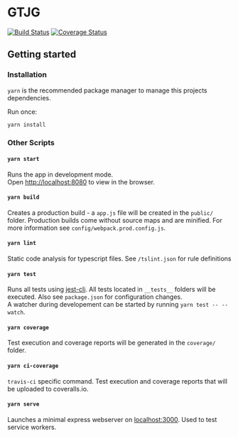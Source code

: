 # GTJG

[![Build Status](https://travis-ci.org/hschaeidt/gtjg.svg?branch=master)](https://travis-ci.org/hschaeidt/gtjg)
[![Coverage Status](https://coveralls.io/repos/github/hschaeidt/gtjg/badge.svg?branch=master)](https://coveralls.io/github/hschaeidt/gtjg?branch=master)

## Getting started


### Installation

`yarn` is the recommended package manager to manage this projects dependencies.

Run once:

```bash
yarn install
```

### Other Scripts


#### `yarn start`

Runs the app in development mode.<br />
Open [http://localhost:8080](http://localhost:8080) to view in the browser.


#### `yarn build`

Creates a production build - a `app.js` file will be created in the `public/` folder. Production builds come without source maps and are minified.
For more information see `config/webpack.prod.config.js`.

#### `yarn lint`

Static code analysis for typescript files. See `/tslint.json` for rule definitions

#### `yarn test`

Runs all tests using [jest-cli](https://facebook.github.io/jest/). All tests located in `__tests__` folders will be executed. Also see `package.json` for configuration changes.<br />
A watcher during developement can be started by running `yarn test -- --watch`.

#### `yarn coverage`

Test execution and coverage reports will be generated in the `coverage/` folder.

#### `yarn ci-coverage`

`travis-ci` specific command.
Test execution and coverage reports that will be uploaded to coveralls.io.

#### `yarn serve`

Launches a minimal express webserver on [localhost:3000](http://localhost:3000). Used to test service workers.
